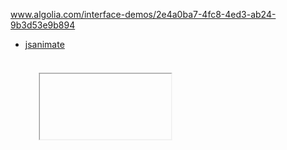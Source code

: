 www.algolia.com/interface-demos/2e4a0ba7-4fc8-4ed3-ab24-9b3d53e9b894

- [jsanimate](https://jsanimate-gnj46.ondigitalocean.app/)

<iframe  style="-webkit-transform:scale(0.7);-moz-transform-scale(0.7); src="https://codesandbox.io/embed/nav-bar-examples-forked-izhl5?fontsize=14&hidenavigation=1&theme=dark"
     style="width:100%; height:500px; border:0; border-radius: 4px; overflow:hidden;"
     title="Nav Bar Examples (forked)"
      ambient-light-sensor; camera; encrypted-media; geolocation; gyroscope; hid; microphone; midi; payment; usb; vr; xr-spatial-tracking"
     sandbox="allow-forms allow-modals allow-popups allow-presentation allow-same-origin allow-scripts"
   ></iframe>

<link rel="stylesheet" href="https://cdn.jsdelivr.net/npm/@algolia/algoliasearch-netlify-frontend@1/dist/algoliasearchNetlify.css" />
<script type="text/javascript" src="https://cdn.jsdelivr.net/npm/@algolia/algoliasearch-netlify-frontend@1/dist/algoliasearchNetlify.js"></script>
<script type="text/javascript">
  algoliasearchNetlify({
    appId: 'O6OT9G9U8Z',
    apiKey: 'b0cb3d390176e1ff4bd1ecb12fc15730',
    siteId: 'a1b7ee1a-11a7-4bd2-a341-2260656e216f',
    branch: 'master',
    selector: 'div#search',
  });
</script

